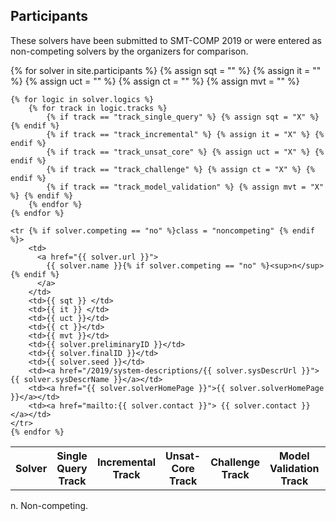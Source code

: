 ## Participants

These solvers have been submitted to SMT-COMP 2019 or were entered as
non-competing solvers by the organizers for comparison.

<table>
    <tr>
        <th>Solver</th>
        <th>Single Query Track</th>
        <th>Incremental Track</th>
        <th>Unsat-Core Track</th>
        <th>Challenge Track</th>
        <th>Model Validation Track</th>
        <th>Preliminary Solver ID</th>
        <th>Final Solver ID</th>
        <th>Seed</th>
        <th>System Description</th>
        <th>Solver Homepage</th>
        <th>Contact</th>
    </tr>
    {% for solver in site.participants %}
    {% assign sqt = "" %}
    {% assign it = "" %}
    {% assign uct = "" %}
    {% assign ct = "" %}
    {% assign mvt = "" %}

    {% for logic in solver.logics %}
        {% for track in logic.tracks %}
            {% if track == "track_single_query" %} {% assign sqt = "X" %} {% endif %}
            {% if track == "track_incremental" %} {% assign it = "X" %} {% endif %}
            {% if track == "track_unsat_core" %} {% assign uct = "X" %} {% endif %}
            {% if track == "track_challenge" %} {% assign ct = "X" %} {% endif %}
            {% if track == "track_model_validation" %} {% assign mvt = "X" %} {% endif %}
        {% endfor %}
    {% endfor %}

    <tr {% if solver.competing == "no" %}class = "noncompeting" {% endif %}>
        <td>
          <a href="{{ solver.url }}">
            {{ solver.name }}{% if solver.competing == "no" %}<sup>n</sup>{% endif %}
          </a>
        </td>
        <td>{{ sqt }} </td>
        <td>{{ it }} </td>
        <td>{{ uct }}</td>
        <td>{{ ct }}</td>
        <td>{{ mvt }}</td>
        <td>{{ solver.preliminaryID }}</td>
        <td>{{ solver.finalID }}</td>
        <td>{{ solver.seed }}</td>
        <td><a href="/2019/system-descriptions/{{ solver.sysDescrUrl }}">{{ solver.sysDescrName }}</a></td>
        <td><a href="{{ solver.solverHomePage }}">{{ solver.solverHomePage }}</a></td>
        <td><a href="mailto:{{ solver.contact }}"> {{ solver.contact }}</a></td>
    </tr>
    {% endfor %}
</table>
n. Non-competing.
